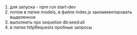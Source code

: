 1. для запуска - npm run start-dev
2. потом в папке models, в файле index.js закомментировать выделенное
3. выполнить npx sequelize db:seed:all
4. в папке httpRequests пробные запросы
